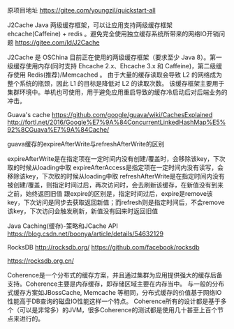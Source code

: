 原项目地址
https://gitee.com/youngzil/quickstart-all


J2Cache
Java 两级缓存框架，可以让应用支持两级缓存框架 ehcache(Caffeine) + redis 。避免完全使用独立缓存系统所带来的网络IO开销问题
https://gitee.com/ld/J2Cache

J2Cache 是 OSChina 目前正在使用的两级缓存框架（要求至少 Java 8）。第一级缓存使用内存(同时支持 Ehcache 2.x、Ehcache 3.x 和 Caffeine)，第二级缓存使用 Redis(推荐)/Memcached 。 由于大量的缓存读取会导致 L2 的网络成为整个系统的瓶颈，因此 L1 的目标是降低对 L2 的读取次数。 该缓存框架主要用于集群环境中。单机也可使用，用于避免应用重启导致的缓存冷启动后对后端业务的冲击。



Guava's cache 
https://github.com/google/guava/wiki/CachesExplained
http://fortl.net/2016/Google%E7%9A%84ConcurrentLinkedHashMap%E5%92%8CGuava%E7%9A%84Cache/


guava缓存的expireAfterWrite与refreshAfterWrite的区别

expireAfterWrite是在指定项在一定时间内没有创建/覆盖时，会移除该key，下次取的时候从loading中取
expireAfterAccess是指定项在一定时间内没有读写，会移除该key，下次取的时候从loading中取
refreshAfterWrite是在指定时间内没有被创建/覆盖，则指定时间过后，再次访问时，会去刷新该缓存，在新值没有到来之前，始终返回旧值
跟expire的区别是，指定时间过后，expire是remove该key，下次访问是同步去获取返回新值；而refresh则是指定时间后，不会remove该key，下次访问会触发刷新，新值没有回来时返回旧值



Java Caching(缓存)-策略和JCache API
https://blog.csdn.net/boonya/article/details/54632129





RocksDB
http://rocksdb.org/
https://github.com/facebook/rocksdb


https://rocksdb.org.cn/


Coherence是一个分布式的缓存方案，并且通过集群为应用提供强大的缓存后备支持。Coherence主要是内存缓存，即存储区域主要在内存当中。 
与一般的分布式缓存方案如JBossCache, Memcache 等相同，分布式缓存的价值基于网络IO性能高于DB查询的磁盘IO性能这样一个特点。 
Coherence所有的设计都是基于多个（可以是非常多）的JVM，很多Coherence的测试都是使用几十甚至上百个节点来进行的。 


